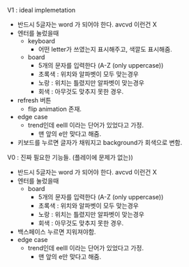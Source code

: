 
V1 : ideal implemetation

- 반드시 5글자는 word 가 되어야 한다. avcvd 이런건 X
- 엔터를 눌렀을때
    - keyboard
        - 어떤 letter가 쓰였는지 표시해주고, 색깔도 표시해줌.
    - board
        - 5개의 문자를 입력한다 (A-Z (only uppercase))
        - 초록색 : 위치와 알파벳이 모두 맞는경우
        - 노랑 : 위치는 틀렸지만 알파벳이 맞는경우
        - 회색 : 아무것도 맞추지 못한 경우.
- refresh 버튼
    - flip animation 존재.
- edge case
    - trend인데 eelll 이라는 단어가 있었다고 가정.
        - 맨 앞의 e만 맞다고 해줌.
- 키보드를 누르면 글자가 채워지고 background가 회색으로 변함.


V0 : 진짜 필요한 기능들. (플레이에 문제가 없는))

- 반드시 5글자는 word 가 되어야 한다. avcvd 이런건 X
- 엔터를 눌렀을때
    - board
        - 5개의 문자를 입력한다 (A-Z (only uppercase))
        - 초록색 : 위치와 알파벳이 모두 맞는경우
        - 노랑 : 위치는 틀렸지만 알파벳이 맞는경우
        - 회색 : 아무것도 맞추지 못한 경우.
- 백스페이스 누르면 지워져야함.
- edge case
    - trend인데 eelll 이라는 단어가 있었다고 가정.
        - 맨 앞의 e만 맞다고 해줌.

